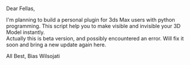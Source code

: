 Dear Fellas,

I'm planning to build a personal plugin for 3ds Max users with python programming. This script help you to make visible and invisible your 3D Model instantly.  
Actually this is beta version, and possibly encountered an error. Will fix it soon and bring a new update again here.

All Best,
Bias Wilsojati
